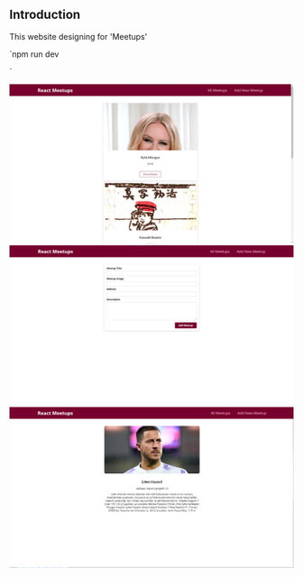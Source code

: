 ## Introduction

This website designing for 'Meetups'

`npm run dev

`

![alt text](image.png)
![alt text](image-1.png)
![alt text](image-2.png)
